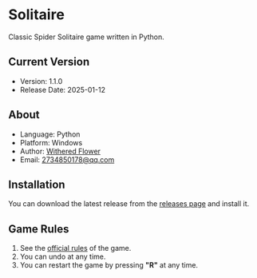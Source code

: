 # Solitaire

Classic Spider Solitaire game written in Python.

## Current Version

- Version: 1.1.0
- Release Date: 2025-01-12

## About

- Language: Python
- Platform: Windows
- Author: [Withered Flower](https://github.com/Withered-Flower-0422)
- Email: 2734850178@qq.com

## Installation

You can download the latest release from the [releases page](https://github.com/Withered-Flower-0422/Solitaire/releases) and install it.

## Game Rules

1. See the [official rules](https://en.wikipedia.org/wiki/Spider_solitaire#Rules) of the game.
2. You can undo at any time.
3. You can restart the game by pressing **"R"** at any time.

